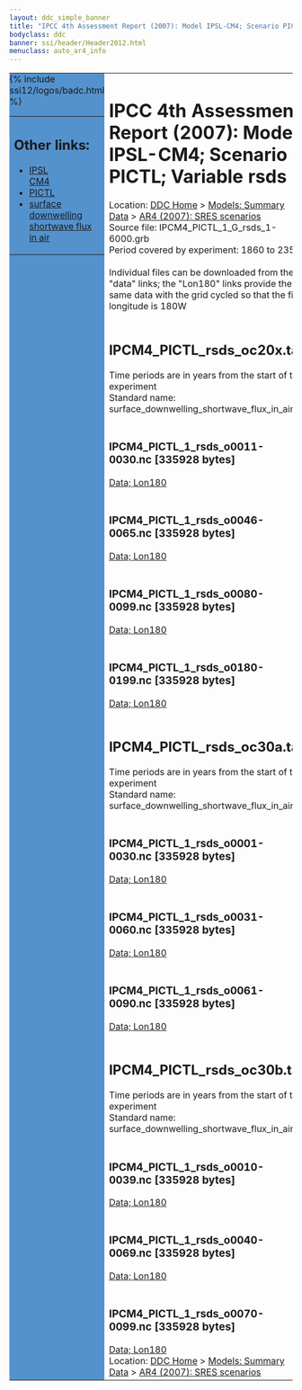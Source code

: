 ```yaml
---
layout: ddc_simple_banner
title: "IPCC 4th Assessment Report (2007): Model IPSL-CM4; Scenario PICTL; Variable rsds"
bodyclass: ddc
banner: ssi/header/Header2012.html
menuclass: auto_ar4_info
---
```



<table width="100%" border="0" cellspacing="0" cellpadding="0" style="border-collapse: collapse;">
<tr style="margin:0;padding:0;border:0;">
<td style="margin:0;padding:0;border:0;height:1pt;width:150pt;background:#5492CD;" valign="top" >

<div id="lh-col2" class="auto_ar4_info">
<table class="menumain" bgcolor="#5492CD" cellspacing="0" width="100%" border="0">
<tr><td>
<h2> Other links:</h2>
<ul>
<li><a href="/auto/ar4/model-IPSL-CM4.html">IPSL<br/>CM4</a></li>
<li><a href="/auto/ar4/scenario-PICTL.html">PICTL</a></li>
<li><a href="/auto/ar4/var-surface_downwelling_shortwave_flux_in_air.html">surface downwelling<br/> shortwave flux in air</a></li>
</ul>
</td></tr>
{% include ssi12/logos/badc.html %}
</table>
</div>
</td>
<td><h1>IPCC 4th Assessment Report (2007): Model IPSL-CM4; Scenario PICTL; Variable rsds</h1>

<!-- Breadcrumb1 -->
<div id="breadcrumb1" align="left">
Location: <a href="/index.html">DDC Home</a> > <a href="/sim/gcm_clim/">Models: Summary Data</a>
> <a href="/sim/gcm_clim/SRES_AR4/index.html">AR4 (2007): SRES scenarios</a>
</div>
<!-- End of Breadcrumb1 -->Source file: IPCM4_PICTL_1_G_rsds_1-6000.grb
<br/>
Period covered by experiment: 1860 to 2359<br/>
<br/>Individual files can be downloaded from the "data" links; the "Lon180" links provide the same data
         with the grid cycled so that the first longitude is 180W<br/>
<br/><h2>IPCM4_PICTL_rsds_oc20x.tar</h2>
Time periods are in years from the start of the experiment<br/>
Standard name: surface_downwelling_shortwave_flux_in_air<br>
<br/><h3>IPCM4_PICTL_1_rsds_o0011-0030.nc [335928 bytes]</h3>
<a href="http://apps.ipcc-data.org/cgi-bin/downl/ar4_nc/rsds/IPCM4_PICTL_1_rsds_o0011-0030.nc">Data; </a><a href="http://apps.ipcc-data.org/cgi-bin/downl/ar4_nc/rsds/IPCM4_PICTL_1_rsds_o0011-0030.cyto180.nc"> Lon180</a><br/>
<br/><h3>IPCM4_PICTL_1_rsds_o0046-0065.nc [335928 bytes]</h3>
<a href="http://apps.ipcc-data.org/cgi-bin/downl/ar4_nc/rsds/IPCM4_PICTL_1_rsds_o0046-0065.nc">Data; </a><a href="http://apps.ipcc-data.org/cgi-bin/downl/ar4_nc/rsds/IPCM4_PICTL_1_rsds_o0046-0065.cyto180.nc"> Lon180</a><br/>
<br/><h3>IPCM4_PICTL_1_rsds_o0080-0099.nc [335928 bytes]</h3>
<a href="http://apps.ipcc-data.org/cgi-bin/downl/ar4_nc/rsds/IPCM4_PICTL_1_rsds_o0080-0099.nc">Data; </a><a href="http://apps.ipcc-data.org/cgi-bin/downl/ar4_nc/rsds/IPCM4_PICTL_1_rsds_o0080-0099.cyto180.nc"> Lon180</a><br/>
<br/><h3>IPCM4_PICTL_1_rsds_o0180-0199.nc [335928 bytes]</h3>
<a href="http://apps.ipcc-data.org/cgi-bin/downl/ar4_nc/rsds/IPCM4_PICTL_1_rsds_o0180-0199.nc">Data; </a><a href="http://apps.ipcc-data.org/cgi-bin/downl/ar4_nc/rsds/IPCM4_PICTL_1_rsds_o0180-0199.cyto180.nc"> Lon180</a><br/>
<br/><h2>IPCM4_PICTL_rsds_oc30a.tar</h2>
Time periods are in years from the start of the experiment<br/>
Standard name: surface_downwelling_shortwave_flux_in_air<br>
<br/><h3>IPCM4_PICTL_1_rsds_o0001-0030.nc [335928 bytes]</h3>
<a href="http://apps.ipcc-data.org/cgi-bin/downl/ar4_nc/rsds/IPCM4_PICTL_1_rsds_o0001-0030.nc">Data; </a><a href="http://apps.ipcc-data.org/cgi-bin/downl/ar4_nc/rsds/IPCM4_PICTL_1_rsds_o0001-0030.cyto180.nc"> Lon180</a><br/>
<br/><h3>IPCM4_PICTL_1_rsds_o0031-0060.nc [335928 bytes]</h3>
<a href="http://apps.ipcc-data.org/cgi-bin/downl/ar4_nc/rsds/IPCM4_PICTL_1_rsds_o0031-0060.nc">Data; </a><a href="http://apps.ipcc-data.org/cgi-bin/downl/ar4_nc/rsds/IPCM4_PICTL_1_rsds_o0031-0060.cyto180.nc"> Lon180</a><br/>
<br/><h3>IPCM4_PICTL_1_rsds_o0061-0090.nc [335928 bytes]</h3>
<a href="http://apps.ipcc-data.org/cgi-bin/downl/ar4_nc/rsds/IPCM4_PICTL_1_rsds_o0061-0090.nc">Data; </a><a href="http://apps.ipcc-data.org/cgi-bin/downl/ar4_nc/rsds/IPCM4_PICTL_1_rsds_o0061-0090.cyto180.nc"> Lon180</a><br/>
<br/><h2>IPCM4_PICTL_rsds_oc30b.tar</h2>
Time periods are in years from the start of the experiment<br/>
Standard name: surface_downwelling_shortwave_flux_in_air<br>
<br/><h3>IPCM4_PICTL_1_rsds_o0010-0039.nc [335928 bytes]</h3>
<a href="http://apps.ipcc-data.org/cgi-bin/downl/ar4_nc/rsds/IPCM4_PICTL_1_rsds_o0010-0039.nc">Data; </a><a href="http://apps.ipcc-data.org/cgi-bin/downl/ar4_nc/rsds/IPCM4_PICTL_1_rsds_o0010-0039.cyto180.nc"> Lon180</a><br/>
<br/><h3>IPCM4_PICTL_1_rsds_o0040-0069.nc [335928 bytes]</h3>
<a href="http://apps.ipcc-data.org/cgi-bin/downl/ar4_nc/rsds/IPCM4_PICTL_1_rsds_o0040-0069.nc">Data; </a><a href="http://apps.ipcc-data.org/cgi-bin/downl/ar4_nc/rsds/IPCM4_PICTL_1_rsds_o0040-0069.cyto180.nc"> Lon180</a><br/>
<br/><h3>IPCM4_PICTL_1_rsds_o0070-0099.nc [335928 bytes]</h3>
<a href="http://apps.ipcc-data.org/cgi-bin/downl/ar4_nc/rsds/IPCM4_PICTL_1_rsds_o0070-0099.nc">Data; </a><a href="http://apps.ipcc-data.org/cgi-bin/downl/ar4_nc/rsds/IPCM4_PICTL_1_rsds_o0070-0099.cyto180.nc"> Lon180</a><br/>
<!-- Breadcrumb2 -->
<div id="breadcrumb2" align="left">
Location: <a href="/index.html">DDC Home</a> > <a href="/sim/gcm_clim/">Models: Summary Data</a>
> <a href="/sim/gcm_clim/SRES_AR4/index.html">AR4 (2007): SRES scenarios</a>
</div>
<!-- End of Breadcrumb2 --></td></tr></table>
